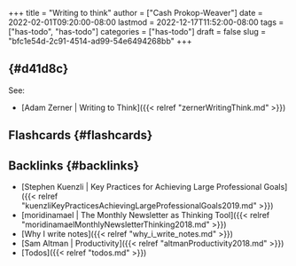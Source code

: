 +++
title = "Writing to think"
author = ["Cash Prokop-Weaver"]
date = 2022-02-01T09:20:00-08:00
lastmod = 2022-12-17T11:52:00-08:00
tags = ["has-todo", "has-todo"]
categories = ["has-todo"]
draft = false
slug = "bfc1e54d-2c91-4514-ad99-54e6494268bb"
+++

##  {#d41d8c}

See:

-   [Adam Zerner | Writing to Think]({{< relref "zernerWritingThink.md" >}})


## Flashcards {#flashcards}


## Backlinks {#backlinks}

-   [Stephen Kuenzli | Key Practices for Achieving Large Professional Goals]({{< relref "kuenzliKeyPracticesAchievingLargeProfessionalGoals2019.md" >}})
-   [moridinamael | The Monthly Newsletter as Thinking Tool]({{< relref "moridinamaelMonthlyNewsletterThinking2018.md" >}})
-   [Why I write notes]({{< relref "why_i_write_notes.md" >}})
-   [Sam Altman | Productivity]({{< relref "altmanProductivity2018.md" >}})
-   [Todos]({{< relref "todos.md" >}})
